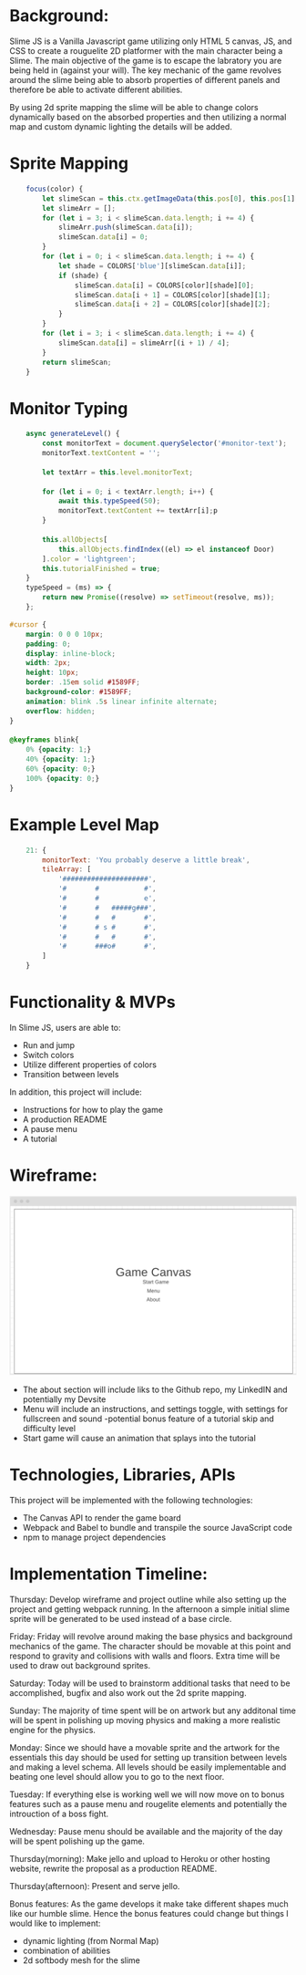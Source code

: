 # Background: 
Slime JS is a Vanilla Javascript game utilizing only HTML 5 canvas, JS, and CSS to create a rouguelite 2D platformer with the main character being a Slime. The main objective of the game is to escape the labratory you are being held in (against your will). The key mechanic of the game revolves around the slime being able to absorb properties of different panels and therefore be able to activate different abilities.

By using 2d sprite mapping the slime will be able to change colors dynamically based on the absorbed properties and then utilizing a normal map and custom dynamic lighting the details will be added.


# Sprite Mapping
```javascript
    focus(color) {
        let slimeScan = this.ctx.getImageData(this.pos[0], this.pos[1], 64, 64);
        let slimeArr = [];
        for (let i = 3; i < slimeScan.data.length; i += 4) {
            slimeArr.push(slimeScan.data[i]);
            slimeScan.data[i] = 0;
        }
        for (let i = 0; i < slimeScan.data.length; i += 4) {
            let shade = COLORS['blue'][slimeScan.data[i]];
            if (shade) {
                slimeScan.data[i] = COLORS[color][shade][0];
                slimeScan.data[i + 1] = COLORS[color][shade][1];
                slimeScan.data[i + 2] = COLORS[color][shade][2];
            }
        }
        for (let i = 3; i < slimeScan.data.length; i += 4) {
            slimeScan.data[i] = slimeArr[(i + 1) / 4];
        }
        return slimeScan;
    }
```
# Monitor Typing
```javascript
    async generateLevel() {
		const monitorText = document.querySelector('#monitor-text');
		monitorText.textContent = '';

		let textArr = this.level.monitorText;

		for (let i = 0; i < textArr.length; i++) {
			await this.typeSpeed(50);
			monitorText.textContent += textArr[i];p
		}

		this.allObjects[
			this.allObjects.findIndex((el) => el instanceof Door)
		].color = 'lightgreen';
		this.tutorialFinished = true;
	}
	typeSpeed = (ms) => {
		return new Promise((resolve) => setTimeout(resolve, ms));
	};
```
```css
#cursor {
    margin: 0 0 0 10px;
    padding: 0;
    display: inline-block;
    width: 2px;
    height: 10px;
    border: .15em solid #1589FF; 
    background-color: #1589FF;
    animation: blink .5s linear infinite alternate; 
    overflow: hidden;
}

@keyframes blink{
    0% {opacity: 1;}
    40% {opacity: 1;}
    60% {opacity: 0;}
    100% {opacity: 0;}
}
```

# Example Level Map
```javascript
    21: {
		monitorText: 'You probably deserve a little break',
		tileArray: [
			'#####################',
			'#       #           #',
			'#       #           e',
			'#       #   #####g###',
			'#       #   #       #',
			'#       # s #       #',
			'#       #   #       #',
			'#       ###o#       #',
		]
	}
```

# Functionality & MVPs
In Slime JS, users are able to:

* Run and jump
* Switch colors
* Utilize different properties of colors 
* Transition between levels 

In addition, this project will include:

* Instructions for how to play the game
* A production README 
* A pause menu
* A tutorial


# Wireframe: 
![Alt text](src/images/Screen%20Shot%202022-10-13%20at%2010.45.43%20AM.png?raw=true "Wireframe")

* The about section will include liks to the Github repo, my LinkedIN and potentially my Devsite
* Menu will include an instructions, and settings toggle, with settings for fullscreen and sound
    -potential bonus feature of a tutorial skip and difficulty level
* Start game will cause an animation that splays into the tutorial


# Technologies, Libraries, APIs 
This project will be implemented with the following technologies:

 * The Canvas API to render the game board
 * Webpack and Babel to bundle and transpile the source JavaScript code
 * npm to manage project dependencies


# Implementation Timeline:

Thursday: Develop wireframe and project outline while also setting up the project and getting webpack running. In the afternoon a simple initial slime sprite will be generated to be used instead of a base circle.

Friday: Friday will revolve around making the base physics and background mechanics of the game. The character should be movable at this point and respond to gravity and collisions with walls and floors. Extra time will be used to draw out background sprites.  

Saturday: Today will be used to brainstorm additional tasks that need to be accomplished, bugfix and also work out the 2d sprite mapping.

Sunday: The majority of time spent will be on artwork but any additonal time will be spent in polishing up moving physics and making a more realistic engine for the physics.

Monday: Since we should have a movable sprite and the artwork for the essentials this day should be used for setting up transition between levels and making a level schema. All levels should be easily implementable and beating one level should allow you to go to the next floor.

Tuesday: If everything else is working well we will now move on to bonus features such as a pause menu  and rougelite elements and potentially the introuction of a boss fight.

Wednesday: Pause menu should be available and the majority of the day will be spent polishing up the game.

Thursday(morning): Make jello and upload to Heroku or other hosting website, rewrite the proposal as a production README.

Thursday(afternoon): Present and serve jello.


Bonus features:
As the game develops it make take different shapes much like our humble slime. Hence the bonus features could change but things I would like to implement:

* dynamic lighting (from Normal Map)
* combination of abilities 
* 2d softbody mesh for the slime
